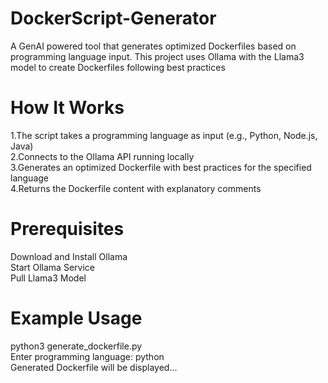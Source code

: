 # DockerScript-Generator

A GenAI powered tool that generates optimized Dockerfiles based on programming language input. This project uses Ollama with the Llama3 model to create Dockerfiles following best practices  

# How It Works
1.The script takes a programming language as input (e.g., Python, Node.js, Java)  
2.Connects to the Ollama API running locally  
3.Generates an optimized Dockerfile with best practices for the specified language  
4.Returns the Dockerfile content with explanatory comments  

# Prerequisites
Download and Install Ollama  
Start Ollama Service  
Pull Llama3 Model  

# Example Usage
python3 generate_dockerfile.py  
Enter programming language: python  
Generated Dockerfile will be displayed...  
